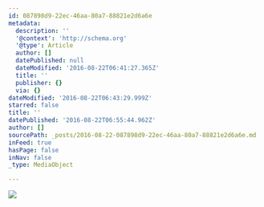 ```yaml
---
id: 087898d9-22ec-46aa-80a7-88821e2d6a6e
metadata:
  description: ''
  '@context': 'http://schema.org'
  '@type': Article
  author: []
  datePublished: null
  dateModified: '2016-08-22T06:41:27.365Z'
  title: ''
  publisher: {}
  via: {}
dateModified: '2016-08-22T06:43:29.999Z'
starred: false
title: ''
datePublished: '2016-08-22T06:55:44.962Z'
author: []
sourcePath: _posts/2016-08-22-087898d9-22ec-46aa-80a7-88821e2d6a6e.md
inFeed: true
hasPage: false
inNav: false
_type: MediaObject

---
```

![](https://the-grid-user-content.s3-us-west-2.amazonaws.com/5592eb90-b486-4724-bb85-6db1c55283e5.jpg)